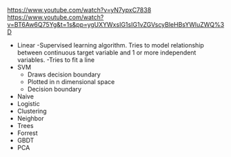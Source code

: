 https://www.youtube.com/watch?v=yN7ypxC7838
https://www.youtube.com/watch?v=BT6Aw6Q75Yg&t=1s&pp=ygUXYWxsIG1sIG1vZGVscyBleHBsYWluZWQ%3D

- Linear
  -Supervised learning algorithm. Tries to model relationship between continuous target variable and 1 or more independent variables.
  -Tries to fit a line
- SVM
  - Draws decision boundary
  - Plotted in n dimensional space
  - Decision boundary
- Naive
- Logistic
- Clustering
- Neighbor
- Trees
- Forrest
- GBDT
- PCA

